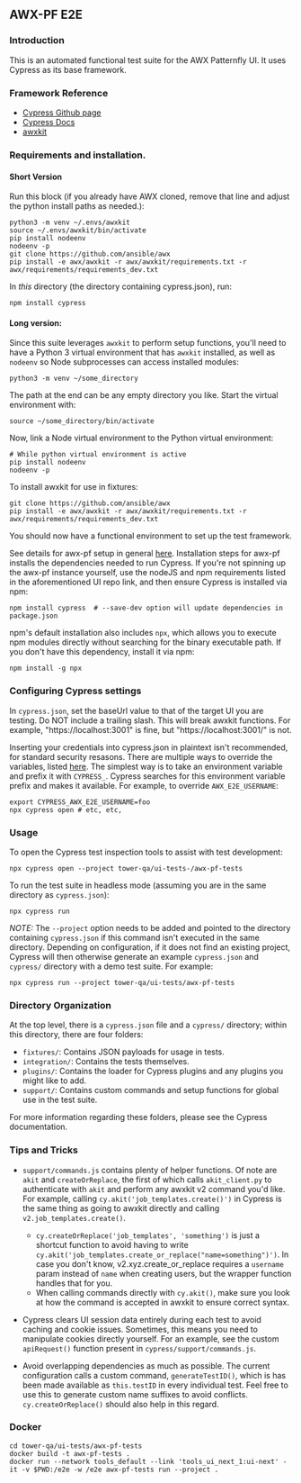 ## AWX-PF E2E
### Introduction
This is an automated functional test suite for the AWX Patternfly UI. It uses Cypress as its base framework.

### Framework Reference 
- [Cypress Github page](https://github.com/cypress-io/cypress)
- [Cypress Docs](https://docs.cypress.io)
- [awxkit](https://github.com/ansible/awx/tree/devel/awxkit)

### Requirements and installation.

#### Short Version
Run this block (if you already have AWX cloned, remove that line and adjust the python install paths as needed.): 
```
python3 -m venv ~/.envs/awxkit
source ~/.envs/awxkit/bin/activate
pip install nodeenv
nodeenv -p
git clone https://github.com/ansible/awx
pip install -e awx/awxkit -r awx/awxkit/requirements.txt -r awx/requirements/requirements_dev.txt
```

In *this* directory (the directory containing cypress.json), run:

```
npm install cypress
```

#### Long version:
Since this suite leverages `awxkit` to perform setup functions, you'll need to have a Python 3 virtual environment that has `awxkit` installed, as well as `nodeenv` so Node subprocesses can access installed modules:
```
python3 -m venv ~/some_directory
```

The path at the end can be any empty directory you like. Start the virtual environment with: 
```
source ~/some_directory/bin/activate
```

Now, link a Node virtual environment to the Python virtual environment:
```
# While python virtual environment is active
pip install nodeenv
nodeenv -p
```

To install awxkit for use in fixtures:
```
git clone https://github.com/ansible/awx
pip install -e awx/awxkit -r awx/awxkit/requirements.txt -r awx/requirements/requirements_dev.txt

```

You should now have a functional environment to set up the test framework. 

See details for awx-pf setup in general [here](https://github.com/ansible/awx/tree/devel/awx/ui_next). Installation steps for awx-pf installs the dependencies needed to run Cypress. If you're not spinning up the awx-pf instance yourself, use the nodeJS and npm requirements listed in the aforementioned UI repo link, and then ensure Cypress is installed via npm:
```
npm install cypress  # --save-dev option will update dependencies in package.json
```

npm's default installation also includes `npx`, which allows you to execute npm modules directly without searching for the binary executable path. If you don't have this dependency, install it via npm:
```
npm install -g npx
```

### Configuring Cypress settings
In `cypress.json`, set the baseUrl value to that of the target UI you are testing. Do NOT include a trailing slash. This will break awxkit functions. For example, "https://localhost:3001" is fine, but "https://localhost:3001/" is not. 

Inserting your credentials into cypress.json in plaintext isn't recommended, for standard security resasons. There are multiple ways to override the variables, listed [here](https://docs.cypress.io/guides/guides/environment-variables.html#Setting). The simplest way is to take an environment variable and prefix it with `CYPRESS_`. Cypress searches for this environment variable prefix and
makes it available. For example, to override `AWX_E2E_USERNAME`:
```
export CYPRESS_AWX_E2E_USERNAME=foo 
npx cypress open # etc, etc,
```

### Usage
To open the Cypress test inspection tools to assist with test development:
```
npx cypress open --project tower-qa/ui-tests-/awx-pf-tests
```

To run the test suite in headless mode (assuming you are in the same directory as `cypress.json`):
```
npx cypress run
```
*NOTE:* The `--project` option needs to be added and pointed to the directory containing `cypress.json` if this command isn't executed in the same directory. Depending on configuration, if it does not find an existing project, Cypress will then otherwise generate an example `cypress.json` and `cypress/` directory with a demo test suite. For example:
```
npx cypress run --project tower-qa/ui-tests/awx-pf-tests
```

### Directory Organization
At the top level, there is a `cypress.json` file and a `cypress/` directory; within this directory, there are four folders:
- `fixtures/`: Contains JSON payloads for usage in tests.
- `integration/`: Contains the tests themselves.
- `plugins/`: Contains the loader for Cypress plugins and any plugins you might like to add.
- `support/`: Contains custom commands and setup functions for global use in the test suite.

For more information regarding these folders, please see the Cypress documentation.

### Tips and Tricks
- `support/commands.js` contains plenty of helper functions. Of note are `akit` and `createOrReplace`, the first of which calls `akit_client.py` to authenticate with `akit` and perform any awxkit v2 command you'd like. For example, calling `cy.akit('job_templates.create()')` in Cypress is the same thing as going to awxkit directly and calling `v2.job_templates.create()`. 

  - `cy.createOrReplace('job_templates', 'something')` is just a shortcut function to avoid having to write `cy.akit('job_templates.create_or_replace("name=something")')`. In case you don't know, v2.xyz.create_or_replace requires a `username` param instead of `name` when creating users, but the wrapper function handles that for you.
  - When calling commands directly with `cy.akit()`, make sure you look at how the command is accepted in awxkit to ensure correct syntax. 

- Cypress clears UI session data entirely during each test to avoid caching and cookie issues. Sometimes, this means you need to manipulate cookies directly yourself. For an example, see the custom `apiRequest()` function present in `cypress/support/commands.js`.

- Avoid overlapping dependencies as much as possible. The current configuration calls a custom command, `generateTestID()`, which is has been made available as `this.testID` in every individual test. Feel free to use this to generate custom name suffixes to avoid conflicts. `cy.createOrReplace()` should also help in this regard.


### Docker
```
cd tower-qa/ui-tests/awx-pf-tests
docker build -t awx-pf-tests .
docker run --network tools_default --link 'tools_ui_next_1:ui-next' -it -v $PWD:/e2e -w /e2e awx-pf-tests run --project .
```
